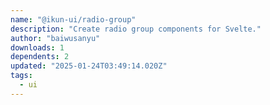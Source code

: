 ```yaml
---
name: "@ikun-ui/radio-group"
description: "Create radio group components for Svelte."
author: "baiwusanyu"
downloads: 1
dependents: 2
updated: "2025-01-24T03:49:14.020Z"
tags: 
  - ui
---
```

